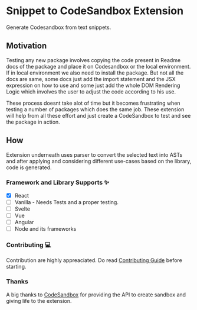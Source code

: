 # Snippet to CodeSandbox Extension

Generate Codesandbox from text snippets.

## Motivation

Testing any new package involves copying the code present in Readme docs of the package and place it on Codesandbox or the local environment. If in local environment we also need to install the package. But not all the docs are same, some docs just add the import statement and the JSX expression on how to use and some just add the whole DOM Rendering Logic which involves the user to adjust the code according to his use.

These process doesnt take alot of time but it becomes frustrating when testing a number of packages which does the same job. These extension will help from all these effort and just create a CodeSandbox to test and see the package in action.

## How

Extension underneath uses parser to convert the selected text into ASTs and after applying and considering different use-cases based on the library, code is generated.

### Framework and Library Supports ✨

- [x] React
- [ ] Vanilla - Needs Tests and a proper testing.
- [ ] Svelte
- [ ] Vue
- [ ] Angular
- [ ] Node and its frameworks

### Contributing 💻

Contribution are highly appreaciated. Do read [Contributing Guide](/CONTRIBUTING.md) before starting.

### Thanks

A big thanks to [CodeSandbox](https://codesandbox.io) for providing the API to create sandbox and giving life to the extension.
